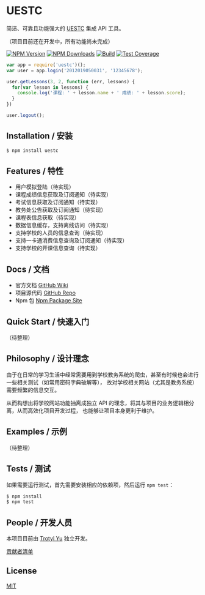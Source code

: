 <!-- ![UESTC Logo]() -->

# UESTC

  简洁、可靠且功能强大的 [UESTC](http://portal.uestc.edu.cn) 集成 API 工具。

  （项目目前还在开发中，所有功能尚未完成）

  [![NPM Version][npm-image]][npm-url]
  [![NPM Downloads][downloads-image]][downloads-url]
  [![Build][travis-image]][travis-url]
  [![Test Coverage][coveralls-image]][coveralls-url]

```js
var app = require('uestc')();
var user = app.login('2012019050031', '12345678');

user.getLessons(3, 2, function (err, lessons) {
  for(var lesson in lessons) {
    console.log('课程: ' + lesson.name + ' 成绩: ' + lesson.score);
  }
})

user.logout();
```

## Installation / 安装

```bash
$ npm install uestc
```

## Features / 特性

  * 用户模拟登陆（待实现）
  * 课程成绩信息获取及订阅通知（待实现）
  * 考试信息获取及订阅通知（待实现）
  * 教务处公告获取及订阅通知（待实现）
  * 课程表信息获取（待实现）
  * 数据信息缓存，支持离线访问（待实现）
  * 支持学校的人员的信息查询（待实现）
  * 支持一卡通消费信息查询及订阅通知（待实现）
  * 支持学校的开课信息查询（待实现）

## Docs / 文档

  * 官方文档 [GitHub Wiki](https://github.com/trotyl/UESTC-Npm/wiki)
  * 项目源代码 [GitHub Repo](https://github.com/trotyl/UESTC-Npm)
  * Npm 包 [Npm Package Site](https://www.npmjs.com/package/uestc)

## Quick Start / 快速入门

  （待整理）

## Philosophy / 设计理念

  由于在日常的学习生活中经常需要用到学校教务系统的爬虫，甚至有时候也会进行一些相关测试（如常用密码字典破解等），
  故对学校相关网站（尤其是教务系统）需要频繁的信息交互。

  从而构想出将学校网站功能抽离成独立 API 的理念，将其与项目的业务逻辑相分离，从而高效化项目开发过程，
  也能够让项目本身更利于维护。

## Examples / 示例

  （待整理）

## Tests / 测试

  如果需要运行测试，首先需要安装相应的依赖项，然后运行 `npm test`：

```bash
$ npm install
$ npm test
```

## People / 开发人员

本项目目前由 [Trotyl Yu](https://github.com/trotyl) 独立开发。

[贡献者清单](https://github.com/trotyl/uestc/graphs/contributors)

## License

  [MIT](LICENSE)

[npm-image]: https://img.shields.io/npm/v/uestc.svg
[npm-url]: https://npmjs.org/package/uestc
[downloads-image]: https://img.shields.io/npm/dm/uestc.svg
[downloads-url]: https://npmjs.org/package/uestc
[travis-image]: https://img.shields.io/travis/trotyl/uestc-npm.svg
[travis-url]: https://travis-ci.org/trotyl/uestc-npm
[coveralls-image]: https://img.shields.io/coveralls/trotyl/uestc/master.svg
[coveralls-url]: https://coveralls.io/r/trotyl/uestc?branch=master
